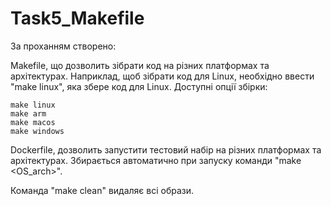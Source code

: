 # Task5_Makefile
За проханням створено:

Makefile, що дозволить зібрати код на різних платформах та архітектурах. 
Наприклад, щоб зібрати код для Linux, необхідно ввести "make linux", яка збере код для Linux. 
Доступні опції збірки:
```
make linux
make arm
make macos
make windows
```

Dockerfile, дозволить запустити тестовий набір на різних платформах та архітектурах. Збирається автоматично при запуску команди "make <OS_arch>".

Команда "make clean" видаляє всі образи.
